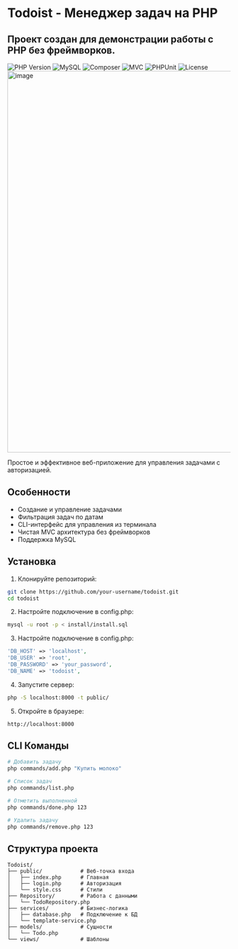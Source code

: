 # Todoist - Менеджер задач на PHP
## Проект создан для демонстрации работы с PHP без фреймворков.


![PHP Version](https://img.shields.io/badge/PHP-8.1+-777BB4?logo=php)
![MySQL](https://img.shields.io/badge/MySQL-4479A1?logo=mysql&logoColor=white)
![Composer](https://img.shields.io/badge/Composer-885630?logo=composer&logoColor=white)
![MVC](https://img.shields.io/badge/MVC-Architecture-FF6F00)
![PHPUnit](https://img.shields.io/badge/PHPUnit-3C7780?logo=phpunit&logoColor=white)
![License](https://img.shields.io/badge/License-MIT-green)
<img width="1919" height="862" alt="image" src="https://github.com/user-attachments/assets/3af6eda5-c009-40cc-9080-b8088b0caaed" />


Простое и эффективное веб-приложение для управления задачами с авторизацией.

## Особенности

- Создание и управление задачами
- Фильтрация задач по датам
- CLI-интерфейс для управления из терминала
- Чистая MVC архитектура без фреймворков
- Поддержка MySQL

## Установка

1. Клонируйте репозиторий:
```bash
git clone https://github.com/your-username/todoist.git
cd todoist
```

2. Настройте подключение в config.php:
```bash
mysql -u root -p < install/install.sql
```

3. Настройте подключение в config.php:
```php
'DB_HOST' => 'localhost',
'DB_USER' => 'root',
'DB_PASSWORD' => 'your_password',
'DB_NAME' => 'todoist',
```

4. Запустите сервер:
```bash
php -S localhost:8000 -t public/
```

5. Откройте в браузере:
```
http://localhost:8000
```

## CLI Команды
```bash
# Добавить задачу
php commands/add.php "Купить молоко"

# Список задач
php commands/list.php

# Отметить выполненной
php commands/done.php 123

# Удалить задачу
php commands/remove.php 123
```

## Структура проекта
```
Todoist/
├── public/            # Веб-точка входа
│   ├── index.php      # Главная
│   ├── login.php      # Авторизация
│   └── style.css      # Стили
├── Repository/        # Работа с данными
│   └── TodoRepository.php
├── services/          # Бизнес-логика
│   ├── database.php   # Подключение к БД
│   └── template-service.php
├── models/            # Сущности
│   └── Todo.php
└── views/             # Шаблоны
```

